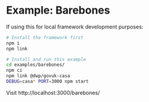 # Example: Barebones

If using this for local framework development purposes:

```bash
# Install the framework first
npm i
npm link

# Install and run this example
cd examples/barebones/
npm ci
npm link @dwp/govuk-casa
DEBUG=casa* PORT=3000 npm start
```

Visit http://localhost:3000/barebones/

